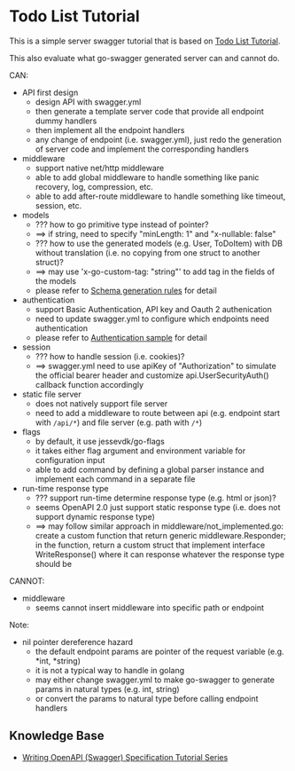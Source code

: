 # Todo List Tutorial

This is a simple server swagger tutorial that is based on [Todo List Tutorial](https://goswagger.io/tutorial/todo-list.html#todo-list-tutorial).

This also evaluate what go-swagger generated server can and cannot do.

CAN:
* API first design
    + design API with swagger.yml
    + then generate a template server code that provide all endpoint dummy handlers
    + then implement all the endpoint handlers
    + any change of endpoint (i.e. swagger.yml), just redo the generation of server code and implement the corresponding handlers
* middleware
    + support native net/http middleware
    + able to add global middleware to handle something like panic recovery, log, compression, etc.
    + able to add after-route middleware to handle something like timeout, session, etc.
* models
    + ??? how to go primitive type instead of pointer?
    + ==> if string, need to specify "minLength: 1" and "x-nullable: false"
    + ??? how to use the generated models (e.g. User, ToDoItem) with DB without translation (i.e. no copying from one struct to another struct)?
    + ==> may use 'x-go-custom-tag: "string"' to add tag in the fields of the models
    + please refer to [Schema generation rules](https://goswagger.io/use/models/schemas.html) for detail
* authentication
    + support Basic Authentication, API key and Oauth 2 authenication
    + need to update swagger.yml to configure which endpoints need authentication
    + please refer to [Authentication sample](https://goswagger.io/tutorial/authentication/) for detail
* session
    + ??? how to handle session (i.e. cookies)?
    + ==> swagger.yml need to use apiKey of "Authorization" to simulate the official bearer header and customize api.UserSecurityAuth() callback function accordingly
* static file server
    + does not natively support file server
    + need to add a middleware to route between api (e.g. endpoint start with `/api/*`) and file server (e.g. path with `/*`)
* flags
    + by default, it use jessevdk/go-flags
    + it takes either flag argument and environment variable for configuration input
    + able to add command by defining a global parser instance and implement each command in a separate file
* run-time response type
    + ??? support run-time determine response type (e.g. html or json)?
    + seems OpenAPI 2.0 just support static response type (i.e. does not support dynamic response type)
    + ==> may follow similar approach in middleware/not_implemented.go: create a custom function that return generic middleware.Responder; in the function, return a custom struct that implement interface WriteResponse() where it can response whatever the response type should be

CANNOT:
* middleware
    + seems cannot insert middleware into specific path or endpoint

Note:
* nil pointer dereference hazard
    + the default endpoint params are pointer of the request variable (e.g. *int, *string)
    + it is not a typical way to handle in golang
    + may either change swagger.yml to make go-swagger to generate params in natural types (e.g. int, string)
    + or convert the params to natural type before calling endpoint handlers

## Knowledge Base

* [Writing OpenAPI (Swagger) Specification Tutorial Series](https://apihandyman.io/writing-openapi-swagger-specification-tutorial-part-1-introduction/)
